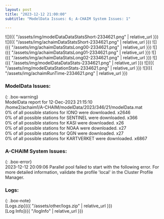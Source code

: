 ```yaml
---
layout: post
title: "2023-12-12 21:00:00"
subtitle: "ModelData Issues: 6; A-CHAIM System Issues: 1"

---
```


![]({{ "/assets/img/modelDataDataStatsShort-2334621.png" | relative_url }})
![]({{ "/assets/img/achaimDataStatsShort-2334621.png" | relative_url }})
![]({{ "/assets/img/achaimDataStatsLong00-2334621.png" | relative_url }})
![]({{ "/assets/img/achaimDataStatsLong01-2334621.png" | relative_url }})
![]({{ "/assets/img/achaimDataStatsLong02-2334621.png" | relative_url }})
![]({{ "/assets/img/modelDataDataStats-2334621.png" | relative_url }})
![]({{ "/assets/img/modelDataStationStats-2334621.png" | relative_url }})
![]({{ "/assets/img/achaimRunTime-2334621.png" | relative_url }})


### ModelData Issues:  
  
{: .box-warning}  
 ModelData report for 12-Dec-2023 21:15:10   
 /home2/achaim1/A-CHAIM/modelData/2023/346/21/modelData.mat   
 0% of all possible stations for IONO were downloaded. x2646   
 0% of all possible stations for SENTINEL were downloaded. x366   
 0% of all possible stations for KASI were downloaded. x26   
 0% of all possible stations for NOAA were downloaded. x27   
 0% of all possible stations for QGN were downloaded. x27   
 0% of all possible stations for KARTVERKET were downloaded. x6867   
  
### A-CHAIM System Issues:  
  
{: .box-error}  
2023-12-12 20:09:06 Parallel pool failed to start with the following error. For more detailed information, validate the profile 'local' in the Cluster Profile Manager.  

### Logs:  
  
{: .box-note}  
[Logs.zip]({{ "/assets/other/logs.zip" | relative_url }})  
[Log Info]({{ "/logInfo" | relative_url }})  
